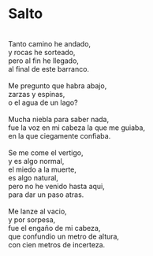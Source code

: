 # Salto
</br>
Tanto camino he andado,</br>
y rocas he sorteado,</br>
pero al fin he llegado,</br>
al final de este barranco.</br>
</br>
Me pregunto que habra abajo,</br>
zarzas y espinas,</br>
o el agua de un lago?</br>
</br>
Mucha niebla para saber nada,</br>
fue la voz en mi cabeza la que me guiaba,</br>
en la que ciegamente confiaba.</br>
</br>
Se me come el vertigo,</br>
y es algo normal,</br>
el miedo a la muerte,</br>
es algo natural,</br>
pero no he venido hasta aqui,</br>
para dar un paso atras.</br>
</br>
Me lanze al vacio,</br>
y por sorpesa,</br>
fue el engaño de mi cabeza,</br>
que confundio un metro de altura,</br>
con cien metros de incerteza.</br>

